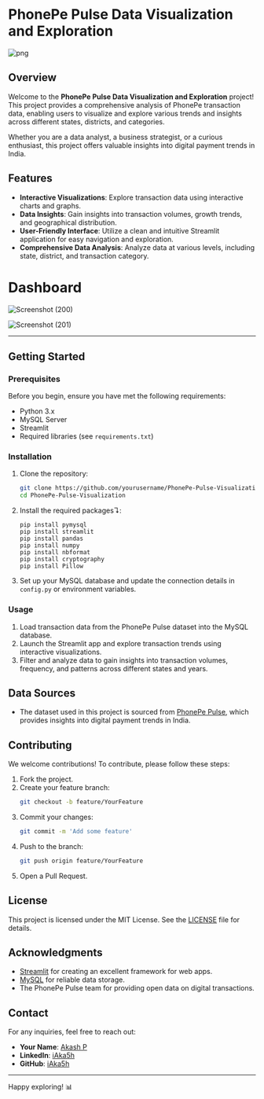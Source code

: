 # PhonePe Pulse Data Visualization and Exploration
![png](https://github.com/user-attachments/assets/5dd8c1c0-2ff2-4a83-8646-bf0392b45eda)

## Overview

Welcome to the **PhonePe Pulse Data Visualization and Exploration** project! This project provides a comprehensive analysis of PhonePe transaction data, enabling users to visualize and explore various trends and insights across different states, districts, and categories. 

Whether you are a data analyst, a business strategist, or a curious enthusiast, this project offers valuable insights into digital payment trends in India.

## Features

- **Interactive Visualizations**: Explore transaction data using interactive charts and graphs.
- **Data Insights**: Gain insights into transaction volumes, growth trends, and geographical distribution.
- **User-Friendly Interface**: Utilize a clean and intuitive Streamlit application for easy navigation and exploration.
- **Comprehensive Data Analysis**: Analyze data at various levels, including state, district, and transaction category.
 
# Dashboard
![Screenshot (200)](https://github.com/user-attachments/assets/ef96f015-60b6-40c3-89c2-e632ed7616e8)



![Screenshot (201)](https://github.com/user-attachments/assets/299fda33-be2d-4e6b-8625-5a0a7f4b327f)

---
## Getting Started

### Prerequisites

Before you begin, ensure you have met the following requirements:

- Python 3.x
- MySQL Server
- Streamlit
- Required libraries (see `requirements.txt`)

### Installation

1. Clone the repository:
    ```bash
    git clone https://github.com/yourusername/PhonePe-Pulse-Visualization.git
    cd PhonePe-Pulse-Visualization
    ```

2. Install the required packages↴:
    ```
    pip install pymysql
    pip install streamlit
    pip install pandas
    pip install numpy
    pip install nbformat
    pip install cryptography
    pip install Pillow

3. Set up your MySQL database and update the connection details in `config.py` or environment variables.

### Usage

1. Load transaction data from the PhonePe Pulse dataset into the MySQL database.
2. Launch the Streamlit app and explore transaction trends using interactive visualizations.
3. Filter and analyze data to gain insights into transaction volumes, frequency, and patterns across different states and years.

## Data Sources

- The dataset used in this project is sourced from [PhonePe Pulse](https://www.phonepe.com/pulse/), which provides insights into digital payment trends in India.

## Contributing

We welcome contributions! To contribute, please follow these steps:

1. Fork the project.
2. Create your feature branch:
    ```bash
    git checkout -b feature/YourFeature
    ```
3. Commit your changes:
    ```bash
    git commit -m 'Add some feature'
    ```
4. Push to the branch:
    ```bash
    git push origin feature/YourFeature
    ```
5. Open a Pull Request.

## License

This project is licensed under the MIT License. See the [LICENSE](LICENSE) file for details.

## Acknowledgments

- [Streamlit](https://streamlit.io/) for creating an excellent framework for web apps.
- [MySQL](https://www.mysql.com/) for reliable data storage.
- The PhonePe Pulse team for providing open data on digital transactions.

## Contact

For any inquiries, feel free to reach out:

- **Your Name**: [Akash P](mailto:martakash99@gmail.com)
- **LinkedIn**: [iAka5h](https://linkedin.com/iAka5h)
- **GitHub**: [iAka5h](https://github.com/iAka5h)

---

Happy exploring! 📊
